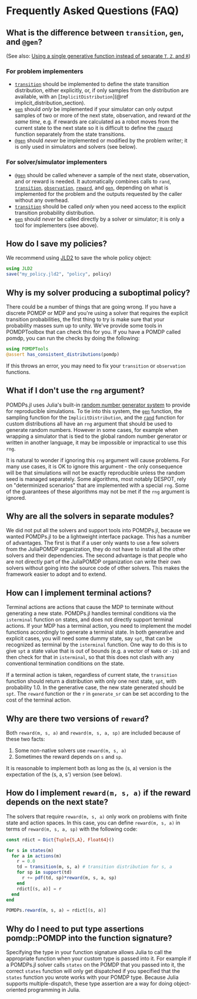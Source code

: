 # Frequently Asked Questions (FAQ)

## What is the difference between `transition`, `gen`, and `@gen`?

(See also: [Using a single generative function instead of separate ``T``, ``Z``, and ``R``](@ref))

### For problem implementers

- [`transition`](@ref) should be implemented to define the state transition distribution, either explicitly, or, if only samples from the distribution are available, with an [`ImplicitDistribution`](@ref implicit_distribution_section).
- [`gen`](@ref) should *only* be implemented if your simulator can only output samples of two or more of the next state, observation, and reward *at the same time*, e.g. if rewards are calculated as a robot moves from the current state to the next state so it is difficult to define the [`reward`](@ref) function separately from the state transitions.
- [`@gen`](@ref) should *never* be implemented or modified by the problem writer; it is only used in simulators and solvers (see below).

### For solver/simulator implementers

- [`@gen`](@ref) should be called whenever a sample of the next state, observation, and or reward is needed. It automatically combines calls to `rand`, [`transition`](@ref), [`observation`](@ref), [`reward`](@ref), and [`gen`](@ref), depending on what is implemented for the problem and the outputs requested by the caller without any overhead.
- [`transition`](@ref) should be called *only* when you need access to the explicit transition probability distribution.
- [`gen`](@ref) should *never* be called directly by a solver or simulator; it is only a tool for implementers (see above).

## How do I save my policies?

We recommend using [JLD2](https://github.com/JuliaIO/JLD2.jl) to save the whole policy object:

```julia
using JLD2
save("my_policy.jld2", "policy", policy)
```
## Why is my solver producing a suboptimal policy?

There could be a number of things that are going wrong. If you have a discrete POMDP or MDP and you're using a solver that requires the explicit transition probabilities, the first thing to try is make sure that your probability masses sum up to unity. 
We've provide some tools in POMDPToolbox that can check this for you.
If you have a POMDP called pomdp, you can run the checks by doing the following:

```julia
using POMDPTools
@assert has_consistent_distributions(pomdp)
```

If this throws an error, you may need to fix your `transition` or `observation` functions. 

## What if I don't use the `rng` argument?

POMDPs.jl uses Julia's built-in [random number generator system](https://docs.julialang.org/en/v1/stdlib/Random/) to provide for reproducible simulations. To tie into this system, the [`gen`](@ref) function, the sampling function for the `ImplicitDistribution`, and the [`rand`](@ref) function for custom distributions all have an `rng` argument that should be used to generate random numbers. However in some cases, for example when wrapping a simulator that is tied to the global random number generator or written in another language, it may be impossible or impractical to use this `rng`.

It is natural to wonder if ignoring this `rng` argument will cause problems. For many use cases, it is OK to ignore this argument - the only consequence will be that simulations will not be exactly reproducible unless the random seed is managed separately. Some algorithms, most notably DESPOT, rely on "determinized scenarios" that are implemented with a special `rng`. Some of the guarantees of these algorithms may not be met if the `rng` argument is ignored.

## Why are all the solvers in separate modules?

We did not put all the solvers and support tools into POMDPs.jl, because we wanted POMDPs.jl to be a lightweight
interface package.
This has a number of advantages. The first is that if a user only wants to use a few solvers from the
JuliaPOMDP organization, they do not have to install all the other solvers and their dependencies.
The second advantage is that people who are not directly part of the JuliaPOMDP organization can write their own solvers
without going into the source code of other solvers. This makes the framework easier to adopt and to extend.

## How can I implement terminal actions?

Terminal actions are actions that cause the MDP to terminate without generating a new state. POMDPs.jl handles terminal conditions via the `isterminal` function on states, and does not directly support terminal actions. If your MDP has a terminal action, you need to implement the model functions accordingly to generate a terminal state. In both generative and explicit cases, you will need some dummy state, say `spt`, that can be recognized as terminal by the `isterminal` function. One way to do this is to give `spt` a state value that is out of bounds (e.g. a vector of `NaN`s or `-1`s) and then check for that in `isterminal`, so that this does not clash with any conventional termination conditions on the state.

If a terminal action is taken, regardless of current state, the `transition` function should return a distribution with only one next state, `spt`, with probability 1.0. In the generative case, the new state generated should be `spt`. The `reward` function or the `r` in `generate_sr` can be set according to the cost of the terminal action.

## Why are there two versions of `reward`?

Both `reward(m, s, a)` and `reward(m, s, a, sp)` are included because of these two facts:

1) Some non-native solvers use `reward(m, s, a)`
2) Sometimes the reward depends on `s` and `sp`.

It is reasonable to implement both as long as the (s, a) version is the expectation of the (s, a, s') version (see below).

## How do I implement `reward(m, s, a)` if the reward depends on the next state?

The solvers that require `reward(m, s, a)` only work on problems with finite state and action spaces. In this case, you can define `reward(m, s, a)` in terms of `reward(m, s, a, sp)` with the following code:

```julia
const rdict = Dict{Tuple{S,A}, Float64}()

for s in states(m)
  for a in actions(m)
    r = 0.0
    td = transition(m, s, a) # transition distribution for s, a
    for sp in support(td)
      r += pdf(td, sp)*reward(m, s, a, sp)
    end
    rdict[(s, a)] = r
  end
end

POMDPs.reward(m, s, a) = rdict[(s, a)]
```

## Why do I need to put type assertions pomdp::POMDP into the function signature?

Specifying the type in your function signature allows Julia to call the appropriate function when your custom type is
passed into it.
For example if a POMDPs.jl solver calls `states` on the POMDP that you passed into it, the correct `states` function
will only get dispatched if you specified that the `states` function you wrote works with your POMDP type. Because Julia
supports multiple-dispatch, these type assertion are a way for doing object-oriented programming in Julia.


